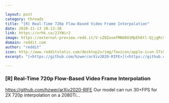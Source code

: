 ```yaml
---

layout: post
category: threads
title: "[R] Real-Time 720p Flow-Based Video Frame Interpolation"
date: 2020-11-13 20:13:38
link: https://vrhk.co/2JYWir2
image: https://external-preview.redd.it/V-sZOZasmfMNO6O1MpEh6tl-QjjgRcSiBVFccWYn3a0.jpg?width=400&height=209.42408377&auto=webp&crop=400:209.42408377,smart&s=b8430254ba65ca743ca4d9b511790ef0e86f52fd
domain: reddit.com
author: "reddit"
icon: http://www.redditstatic.com/desktop2x/img/favicon/apple-icon-57x57.png
excerpt: "[<https://github.com/hzwer/arXiv2020-RIFE>](<https://github.com/hzwer/arXiv2020-RIFE>) Our model can run 30+FPS for 2X 720p interpolation on a 2080Ti..."

---
```


### [R] Real-Time 720p Flow-Based Video Frame Interpolation

[<https://github.com/hzwer/arXiv2020-RIFE>](<https://github.com/hzwer/arXiv2020-RIFE>) Our model can run 30+FPS for 2X 720p interpolation on a 2080Ti...